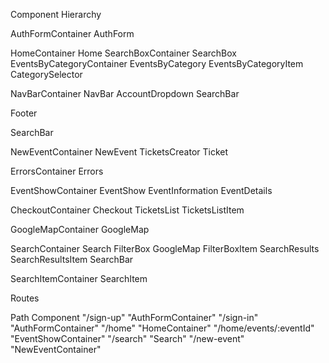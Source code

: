 Component Hierarchy

AuthFormContainer
  AuthForm

HomeContainer
  Home
    SearchBoxContainer
      SearchBox
    EventsByCategoryContainer
      EventsByCategory
        EventsByCategoryItem
    CategorySelector

NavBarContainer
  NavBar
    AccountDropdown
    SearchBar

Footer

SearchBar

NewEventContainer
  NewEvent
      TicketsCreator
        Ticket

ErrorsContainer
  Errors

EventShowContainer
  EventShow
    EventInformation
    EventDetails

CheckoutContainer
  Checkout
    TicketsList
    TicketsListItem

GoogleMapContainer
  GoogleMap

SearchContainer
  Search
    FilterBox
      GoogleMap
      FilterBoxItem
    SearchResults
      SearchResultsItem
    SearchBar

SearchItemContainer
  SearchItem

Routes

Path	Component
"/sign-up"	"AuthFormContainer"
"/sign-in"	"AuthFormContainer"
"/home"	"HomeContainer"
"/home/events/:eventId"	"EventShowContainer"
"/search"	"Search"
"/new-event"	"NewEventContainer"
